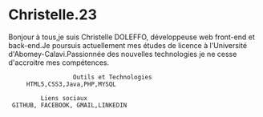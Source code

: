 # Christelle.23
Bonjour à tous,je suis Christelle DOLEFFO, développeuse web front-end et back-end.Je poursuis actuellement mes études de licence à l'Université d'Abomey-Calavi.Passionnée des nouvelles technologies je ne cesse d'accroitre mes compétences.

                      Outils et Technologies
         HTML5,CSS3,Java,PHP,MYSQL
         
             Liens sociaux
     GITHUB, FACEBOOK, GMAIL,LINKEDIN    
